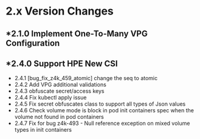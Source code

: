 2.x Version Changes
===================
*2.1.0 Implement One-To-Many VPG Configuration
----------------------------------------------
*2.4.0 Support HPE New CSI
--------------------------
* 2.4.1 [bug_fix_z4k_459_atomic] change the seq to atomic
* 2.4.2 Add VPG additional validations
* 2.4.3 obfuscate secret/access keys
* 2.4.4 Fix kubectl apply issue
* 2.4.5 Fix secret obfuscates class to support all types of Json values
* 2.4.6 Check volume mode is block  in pod init containers spec when the volume not found in pod containers
* 2.4.7 Fix for bug z4k-493 - Null reference exception on mixed volume types in init containers
